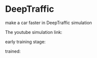 # DeepTraffic
make a car faster in DeepTraffic simulation

The youtube simulation link:

early training stage:

trained:
